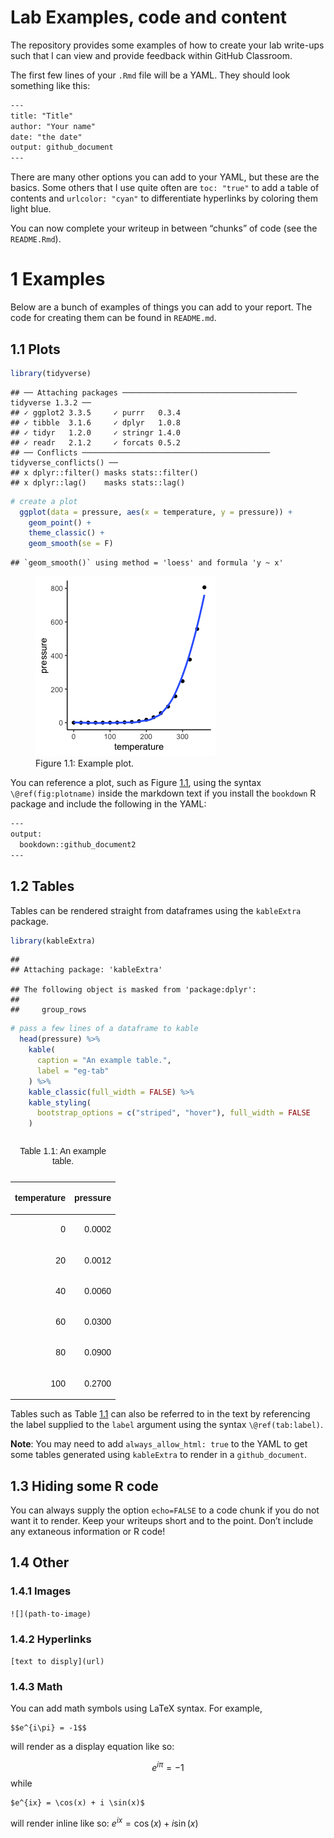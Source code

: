 Lab Examples, code and content
================

The repository provides some examples of how to create your lab
write-ups such that I can view and provide feedback within GitHub
Classroom.

The first few lines of your `.Rmd` file will be a YAML. They should look
something like this:

``` html
---
title: "Title"
author: "Your name"
date: "the date"
output: github_document
---
```

There are many other options you can add to your YAML, but these are the
basics. Some others that I use quite often are `toc: "true"` to add a
table of contents and `urlcolor: "cyan"` to differentiate hyperlinks by
coloring them light blue.

You can now complete your writeup in between “chunks” of code (see the
`README.Rmd`).

# 1 Examples

Below are a bunch of examples of things you can add to your report. The
code for creating them can be found in `README.md`.

## 1.1 Plots

``` r
library(tidyverse)
```

    ## ── Attaching packages ─────────────────────────────────────── tidyverse 1.3.2 ──
    ## ✓ ggplot2 3.3.5     ✓ purrr   0.3.4
    ## ✓ tibble  3.1.6     ✓ dplyr   1.0.8
    ## ✓ tidyr   1.2.0     ✓ stringr 1.4.0
    ## ✓ readr   2.1.2     ✓ forcats 0.5.2
    ## ── Conflicts ────────────────────────────────────────── tidyverse_conflicts() ──
    ## x dplyr::filter() masks stats::filter()
    ## x dplyr::lag()    masks stats::lag()

``` r
# create a plot
  ggplot(data = pressure, aes(x = temperature, y = pressure)) +
    geom_point() +
    theme_classic() +
    geom_smooth(se = F)
```

    ## `geom_smooth()` using method = 'loess' and formula 'y ~ x'

<figure>
<img src="README_files/figure-gfm/plotname-1.png"
alt="Figure 1.1: Example plot." />
<figcaption aria-hidden="true">Figure 1.1: Example plot.</figcaption>
</figure>

You can reference a plot, such as Figure
<a href="#fig:plotname">1.1</a>, using the syntax `\@ref(fig:plotname)`
inside the markdown text if you install the `bookdown` R package and
include the following in the YAML:

``` html
---
output:
  bookdown::github_document2
---
```

## 1.2 Tables

Tables can be rendered straight from dataframes using the `kableExtra`
package.

``` r
library(kableExtra)
```

    ## 
    ## Attaching package: 'kableExtra'

    ## The following object is masked from 'package:dplyr':
    ## 
    ##     group_rows

``` r
# pass a few lines of a dataframe to kable
  head(pressure) %>%
    kable(
      caption = "An example table.",
      label = "eg-tab"
    ) %>%
    kable_classic(full_width = FALSE) %>%
    kable_styling(
      bootstrap_options = c("striped", "hover"), full_width = FALSE
    )
```

<table class=" lightable-classic table table-striped table-hover" style="font-family: &quot;Arial Narrow&quot;, &quot;Source Sans Pro&quot;, sans-serif; width: auto !important; margin-left: auto; margin-right: auto; width: auto !important; margin-left: auto; margin-right: auto;">
<caption>

Table 1.1: An example table.

</caption>
<thead>
<tr>
<th style="text-align:right;">

temperature

</th>
<th style="text-align:right;">

pressure

</th>
</tr>
</thead>
<tbody>
<tr>
<td style="text-align:right;">

0

</td>
<td style="text-align:right;">

0.0002

</td>
</tr>
<tr>
<td style="text-align:right;">

20

</td>
<td style="text-align:right;">

0.0012

</td>
</tr>
<tr>
<td style="text-align:right;">

40

</td>
<td style="text-align:right;">

0.0060

</td>
</tr>
<tr>
<td style="text-align:right;">

60

</td>
<td style="text-align:right;">

0.0300

</td>
</tr>
<tr>
<td style="text-align:right;">

80

</td>
<td style="text-align:right;">

0.0900

</td>
</tr>
<tr>
<td style="text-align:right;">

100

</td>
<td style="text-align:right;">

0.2700

</td>
</tr>
</tbody>
</table>

Tables such as Table <a href="#tab:eg-tab">1.1</a> can also be referred
to in the text by referencing the label supplied to the `label` argument
using the syntax `\@ref(tab:label)`.

**Note**: You may need to add `always_allow_html: true` to the YAML to
get some tables generated using `kableExtra` to render in a
`github_document`.

## 1.3 Hiding some R code

You can always supply the option `echo=FALSE` to a code chunk if you do
not want it to render. Keep your writeups short and to the point. Don’t
include any extaneous information or R code!

## 1.4 Other

### 1.4.1 Images

`![](path-to-image)`

### 1.4.2 Hyperlinks

`[text to disply](url)`

### 1.4.3 Math

You can add math symbols using LaTeX syntax. For example,

    $$e^{i\pi} = -1$$

will render as a display equation like so:

$$e^{i\pi} = -1$$ while

    $e^{ix} = \cos(x) + i \sin(x)$

will render inline like so: $e^{ix} = \cos(x) + i \sin(x)$
